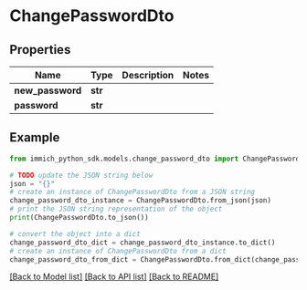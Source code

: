 # ChangePasswordDto


## Properties

Name | Type | Description | Notes
------------ | ------------- | ------------- | -------------
**new_password** | **str** |  | 
**password** | **str** |  | 

## Example

```python
from immich_python_sdk.models.change_password_dto import ChangePasswordDto

# TODO update the JSON string below
json = "{}"
# create an instance of ChangePasswordDto from a JSON string
change_password_dto_instance = ChangePasswordDto.from_json(json)
# print the JSON string representation of the object
print(ChangePasswordDto.to_json())

# convert the object into a dict
change_password_dto_dict = change_password_dto_instance.to_dict()
# create an instance of ChangePasswordDto from a dict
change_password_dto_from_dict = ChangePasswordDto.from_dict(change_password_dto_dict)
```
[[Back to Model list]](../README.md#documentation-for-models) [[Back to API list]](../README.md#documentation-for-api-endpoints) [[Back to README]](../README.md)


